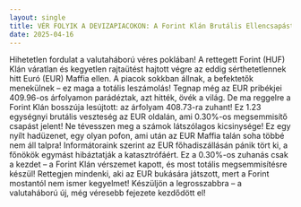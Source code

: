 ```yaml
---
layout: single 
title: VÉR FOLYIK A DEVIZAPIACOKON: A Forint Klán Brutális Ellencsapást Mért Az Euró Maffiára! Összeomlás Következik?! 
date: 2025-04-16 
---
```


Hihetetlen fordulat a valutaháború véres poklában! A rettegett Forint (HUF) Klán váratlan és kegyetlen rajtaütést hajtott végre az eddig sérthetetlennek hitt Euró (EUR) Maffia ellen. A piacok sokkban állnak, a befektetők menekülnek – ez maga a totális leszámolás! Tegnap még az EUR pribékjei 409.96-os árfolyamon parádéztak, azt hitték, övék a világ. De ma reggelre a Forint Klán bosszúja lesújtott: az árfolyam 408.73-ra zuhant! Ez 1.23 egységnyi brutális veszteség az EUR oldalán, ami 0.30%-os megsemmisítő csapást jelent! Ne tévesszen meg a számok látszólagos kicsinysége! Ez egy nyílt hadüzenet, egy olyan pofon, ami után az EUR Maffia talán soha többé nem áll talpra! Informátoraink szerint az EUR főhadiszállásán pánik tört ki, a főnökök egymást hibáztatják a katasztrófáért. Ez a 0.30%-os zuhanás csak a kezdet – a Forint Klán vérszemet kapott, és most totális megsemmisítésre készül! Rettegjen mindenki, aki az EUR bukására játszott, mert a Forint mostantól nem ismer kegyelmet! Készüljön a legrosszabbra – a valutaháború új, még véresebb fejezete kezdődött el!
